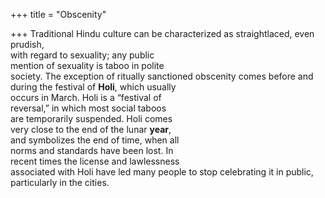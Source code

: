 +++
title = "Obscenity"

+++
Traditional Hindu culture can be characterized as straightlaced, even prudish,  
with regard to sexuality; any public  
mention of sexuality is taboo in polite  
society. The exception of ritually sanctioned obscenity comes before and during the festival of **Holi**, which usually  
occurs in March. Holi is a “festival of  
reversal,” in which most social taboos  
are temporarily suspended. Holi comes  
very close to the end of the lunar **year**,  
and symbolizes the end of time, when all  
norms and standards have been lost. In  
recent times the license and lawlessness  
associated with Holi have led many people to stop celebrating it in public, particularly in the cities.